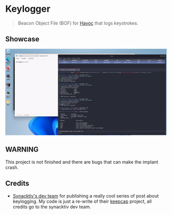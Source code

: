 # Keylogger

> Beacon Object File (BOF) for [Havoc](https://github.com/HavocFramework/Havoc) that logs keystrokes.

## Showcase

![Demo](./assets/demo.png)

## WARNING

This project is not finished and there are bugs that can make the implant crash.

## Credits

- [Synacktiv's dev team](https://www.synacktiv.com/en/publications/writing-a-decent-win32-keylogger-23) for publishing a really cool series
  of post about keylogging. My code is just a re-write of their [keepcap](https://github.com/synacktiv/keebcap) project, all credits go to
  the synacktiv dev team.
